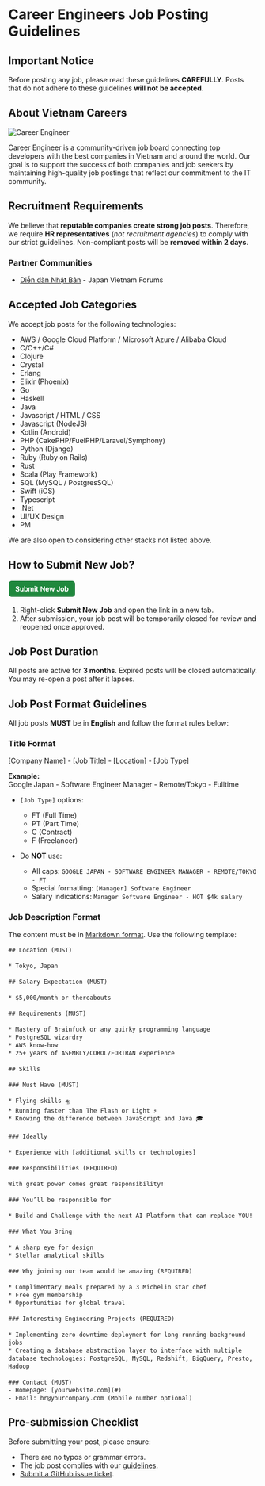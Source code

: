 # Career Engineers Job Posting Guidelines

## **Important Notice**
Before posting any job, please read these guidelines **CAREFULLY**. Posts that do not adhere to these guidelines **will not be accepted**.

## **About Vietnam Careers**

![Career Engineer](https://ddnbgroup.s3.ap-northeast-1.amazonaws.com/wp-content/uploads/2024/10/05203421/happy-cat-v3.gif)

Career Engineer is a community-driven job board connecting top developers with the best companies in Vietnam and around the world. Our goal is to support the success of both companies and job seekers by maintaining high-quality job postings that reflect our commitment to the IT community.

## **Recruitment Requirements**
We believe that **reputable companies create strong job posts**. Therefore, we require **HR representatives** (_not recruitment agencies_) to comply with our strict guidelines. Non-compliant posts will be **removed within 2 days**.

### **Partner Communities**
- [Diễn đàn Nhật Bản](https://diendannhatban.info) - Japan Vietnam Forums

## **Accepted Job Categories**
We accept job posts for the following technologies:

- AWS / Google Cloud Platform / Microsoft Azure / Alibaba Cloud
- C/C++/C#
- Clojure
- Crystal
- Erlang
- Elixir (Phoenix)
- Go
- Haskell
- Java
- Javascript / HTML / CSS
- Javascript (NodeJS)
- Kotlin (Android)
- PHP (CakePHP/FuelPHP/Laravel/Symphony)
- Python (Django)
- Ruby (Ruby on Rails)
- Rust
- Scala (Play Framework)
- SQL (MySQL / PostgresSQL)
- Swift (iOS)
- Typescript
- .Net
- UI/UX Design
- PM

We are also open to considering other stacks not listed above.

## **How to Submit New Job?**
[![Submit New Job](./img/submit-button.png)](https://github.com/ddnb/vietnam-engineers/issues/new) 

1. Right-click **Submit New Job** and open the link in a new tab.
2. After submission, your job post will be temporarily closed for review and reopened once approved.

## **Job Post Duration**
All posts are active for **3 months**. Expired posts will be closed automatically. You may re-open a post after it lapses.

## **Job Post Format Guidelines**
All job posts **MUST** be in **English** and follow the format rules below:

### **Title Format**
[Company Name] - [Job Title] - [Location] - [Job Type]

**Example:**  
Google Japan - Software Engineer Manager - Remote/Tokyo - Fulltime

- `[Job Type]` options:
  - FT (Full Time)
  - PT (Part Time)
  - C (Contract)
  - F (Freelancer)

- Do **NOT** use:
  - All caps: `GOOGLE JAPAN - SOFTWARE ENGINEER MANAGER - REMOTE/TOKYO - FT`
  - Special formatting: `[Manager] Software Engineer`
  - Salary indications: `Manager Software Engineer - HOT $4k salary`

### Job Description Format

The content must be in [Markdown format](https://docs.github.com/en/get-started/writing-on-github/getting-started-with-writing-and-formatting-on-github/basic-writing-and-formatting-syntax). Use the following template:

```
## Location (MUST)

* Tokyo, Japan

## Salary Expectation (MUST)

* $5,000/month or thereabouts

## Requirements (MUST)

* Mastery of Brainfuck or any quirky programming language
* PostgreSQL wizardry
* AWS know-how
* 25+ years of ASEMBLY/COBOL/FORTRAN experience

## Skills

### Must Have (MUST)

* Flying skills 🛸
* Running faster than The Flash or Light ⚡️
* Knowing the difference between JavaScript and Java 🎓

### Ideally

* Experience with [additional skills or technologies]

### Responsibilities (REQUIRED)

With great power comes great responsibility!

### You’ll be responsible for

* Build and Challenge with the next AI Platform that can replace YOU!

### What You Bring

* A sharp eye for design
* Stellar analytical skills

### Why joining our team would be amazing (REQUIRED)

* Complimentary meals prepared by a 3 Michelin star chef
* Free gym membership
* Opportunities for global travel
    
### Interesting Engineering Projects (REQUIRED)

* Implementing zero-downtime deployment for long-running background jobs
* Creating a database abstraction layer to interface with multiple database technologies: PostgreSQL, MySQL, Redshift, BigQuery, Presto, Hadoop

### Contact (MUST)
- Homepage: [yourwebsite.com](#)
- Email: hr@yourcompany.com (Mobile number optional)
```

## Pre-submission Checklist

Before submitting your post, please ensure:
- There are no typos or grammar errors.
- The job post complies with our [guidelines](https://github.com/ddnb/career-engineers#job-description-format).
- [Submit a GitHub issue ticket](https://github.com/ddnb/vietnam-engineers/issues/new).

